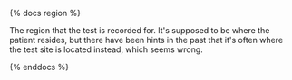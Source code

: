 {% docs region %}

The region that the test is recorded for. It's supposed to be where the patient
resides, but there have been hints in the past that it's often where the test site
is located instead, which seems wrong.

{% enddocs %}


